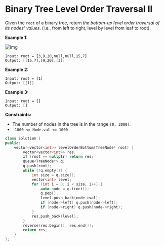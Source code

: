 # Binary Tree Level Order Traversal II

Given the `root` of a binary tree, return *the bottom-up level order traversal of its nodes' values*. (i.e., from left to right, level by level from leaf to root).

 

**Example 1:**

![img](https://assets.leetcode.com/uploads/2021/02/19/tree1.jpg)

```
Input: root = [3,9,20,null,null,15,7]
Output: [[15,7],[9,20],[3]]
```

**Example 2:**

```
Input: root = [1]
Output: [[1]]
```

**Example 3:**

```
Input: root = []
Output: []
```

 

**Constraints:**

- The number of nodes in the tree is in the range `[0, 2000]`.
- `-1000 <= Node.val <= 1000`

```c++
class Solution {
public:
    vector<vector<int>> levelOrderBottom(TreeNode* root) {
        vector<vector<int>> res;
        if (root == nullptr) return res;
        queue<TreeNode*> q;
        q.push(root);
        while (!q.empty()) {
            int size = q.size();
            vector<int> level;
            for (int i = 0; i < size; i++) {
                auto node = q.front();
                q.pop();
                level.push_back(node->val);
                if (node->left) q.push(node->left);
                if (node->right) q.push(node->right);
            }
            res.push_back(level);
        }
        reverse(res.begin(), res.end());
        return res;
    }
};
```

